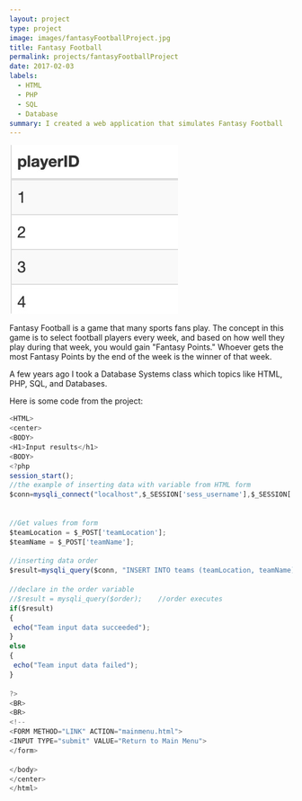 ```yaml
---
layout: project
type: project
image: images/fantasyFootballProject.jpg
title: Fantasy Football
permalink: projects/fantasyFootballProject
date: 2017-02-03
labels:
  - HTML
  - PHP
  - SQL
  - Database
summary: I created a web application that simulates Fantasy Football
---
```

<img class="ui medium right floated rounded image" src="/images/fantasyFootballProject.jpg">

Fantasy Football is a game that many sports fans play. The concept in this game is to select football players every week, and based on how well they play during that week, you would gain "Fantasy Points." Whoever gets the most Fantasy Points by the end of the week is the winner of that week.

A few years ago I took a Database Systems class which topics like HTML, PHP, SQL, and Databases. 

Here is some code from the project:

```js
<HTML>
<center>
<BODY>
<H1>Input results</h1>
<BODY>
<?php
session_start();
//the example of inserting data with variable from HTML form
$conn=mysqli_connect("localhost",$_SESSION['sess_username'],$_SESSION['sess_pass'],"fantasyfootball");//database connection


//Get values from form
$teamLocation = $_POST['teamLocation'];
$teamName = $_POST['teamName'];

//inserting data order
$result=mysqli_query($conn, "INSERT INTO teams (teamLocation, teamName) VALUES ('$teamLocation','$teamName')");

//declare in the order variable
//$result = mysqli_query($order);    //order executes
if($result)
{
 echo("Team input data succeeded");
}
else
{
 echo("Team input data failed");
}

?>
<BR>
<BR>
<!--                                                                                -->
<FORM METHOD="LINK" ACTION="mainmenu.html">
<INPUT TYPE="submit" VALUE="Return to Main Menu">
</form>

</body>
</center>
</html>
```
